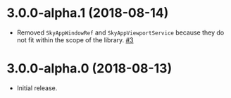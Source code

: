 # 3.0.0-alpha.1 (2018-08-14)

- Removed `SkyAppWindowRef` and `SkyAppViewportService` because they do not fit within the scope of the library. [#3](https://github.com/blackbaud/skyux-builder-utils/pull/3)

# 3.0.0-alpha.0 (2018-08-13)

- Initial release.
